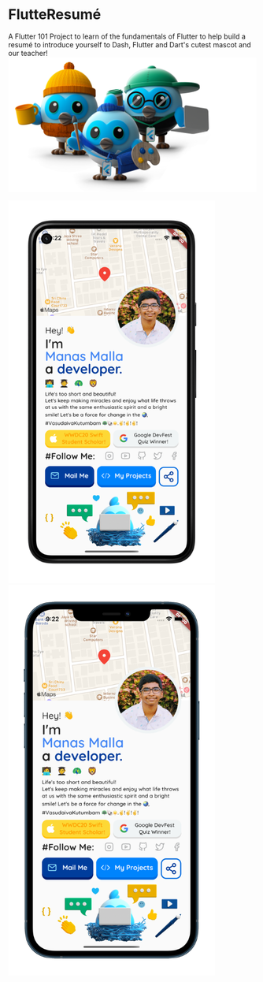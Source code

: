 # FlutteResumé
A Flutter 101 Project to learn of the fundamentals of Flutter to help build a resumé to introduce yourself to Dash, Flutter and Dart's cutest mascot and our teacher!
<img src="https://raw.githubusercontent.com/ManasMalla/DashingThrough/main/Resources/dashatars.png">
<p> <img src="https://raw.githubusercontent.com/ManasMalla/FlutteResume/main/android_mockup.png" width=420><img src="https://raw.githubusercontent.com/ManasMalla/FlutteResume/main/iphone_mockup.png" width=420> </p>
